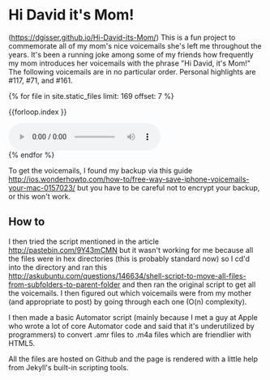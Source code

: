 <link rel="icon" type="image/x-icon" href="https://assets-cdn.github.com/favicon.ico">

# Hi David it's Mom!

(<a href="https://dgisser.github.io/Hi-David-its-Mom/">https://dgisser.github.io/Hi-David-its-Mom/</a>) This is a fun project to commemorate all of my mom's nice voicemails she's left me throughout the years. It's been a running joke among some of my friends how frequently my mom introduces her voicemails with the phrase "Hi David, it's Mom!" The following voicemails are in no particular order. Personal highlights are #117, #71, and #161.

{% for file in site.static_files limit: 169 offset: 7 %}
<div class="audioContainer">
<p class="item"> {{forloop.index }}</p>
<audio controls="controls" class="audio">
  <source src="https://github.com/dgisser/Hi-David-its-Mom/raw/gh-pages/m4aVoicemails/{{ forloop.index }}.m4a" type="audio/mp4" />
  Your browser does not support the audio element.
  </audio>
  </div>
{% endfor %}

To get the voicemails, I found my backup via this guide <a href="http://ios.wonderhowto.com/how-to/free-way-save-iphone-voicemails-your-mac-0157023/">http://ios.wonderhowto.com/how-to/free-way-save-iphone-voicemails-your-mac-0157023/</a>  but you have to be careful not to encrypt your backup, or this won't work.

## How to

I then tried the script mentioned in the article <a href="http://pastebin.com/9Y43mCMN">http://pastebin.com/9Y43mCMN</a> but it wasn't working for me because all the files were in hex directories (this is probably standard now) so I cd'd into the directory and ran this <a href="http://askubuntu.com/questions/146634/shell-script-to-move-all-files-from-subfolders-to-parent-folder">http://askubuntu.com/questions/146634/shell-script-to-move-all-files-from-subfolders-to-parent-folder</a> and then ran the original script to get all the voicemails. I then figured out which voicemails were from my mother (and appropriate to post) by going through each one (O(n) complexity).

I then made a basic Automator script (mainly because I met a guy at Apple who wrote a lot of core Automator code and said that it's underutilized by programmers) to convert .amr files to .m4a files which are friendlier with HTML5.

All the files are hosted on Github and the page is rendered with a little help from Jekyll's built-in scripting tools.
